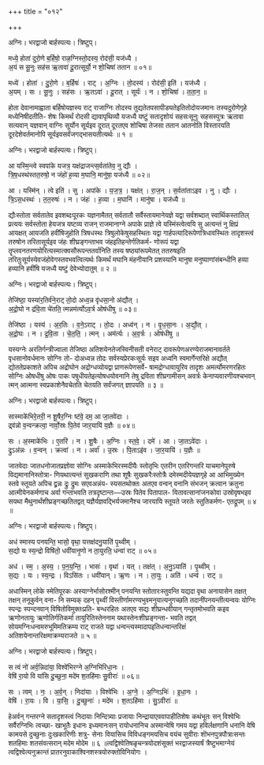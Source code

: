 +++
title = "०१२"

+++


अग्निः। भरद्वाजो बार्हस्पत्यः। त्रिष्टुप्।

मध्ये॒ होता॑ दुरो॒णे ब॒र्हिषो॒ राळ॒ग्निस्तो॒दस्य॒ रोद॑सी॒ यज॑ध्यै ।  
अ॒यं स सू॒नुः सह॑स ऋ॒तावा॑ दू॒रात्सूर्यो॒ न शो॒चिषा॑ ततान ॥ ०१॥

मध्ये॑ । होता॑ । दु॒रो॒णे । ब॒र्हिषः॑ । राट् । अ॒ग्निः । तो॒दस्य॑ । रोद॑सी॒ इति॑ । यज॑ध्यै ।  
अ॒यम् । सः । सू॒नुः । सह॑सः । ऋ॒तऽवा॑ । दू॒रात् । सूर्यः॑ । न । शो॒चिषा॑ । त॒ता॒न॒ ॥

होता देवानामाह्वाता बर्हिषोयज्ञस्य राट् राजाग्निः तोदस्य तुद्यतेतपसापीड्यतेइतितोदोयजमानः तस्यदुरोणेगृहे मध्येनिषीदतीति- शेषः किमर्थं रोदसी द्यावापृथिव्यौ यजध्यै यष्टुं सतादृशोयं सहसःसूनुः सहसस्पुत्रः ऋतावा सत्यवान् यज्ञवान् वाग्निः सूर्योन सूर्यइव दूरात् दूरतएव शोचिषा तेजसा ततान आतनोति विस्तारयति दूरदेशेवर्तमानोपि सूर्यइवसर्वंजगद्भासयतीत्यर्थः ॥ १ ॥

अग्निः। भरद्वाजो बार्हस्पत्यः। त्रिष्टुप्।

आ यस्मि॒न्त्वे स्वपा॑के यजत्र॒ यक्ष॑द्राजन्त्स॒र्वता॑तेव॒ नु द्यौः ।  
त्रि॒ष॒धस्थ॑स्तत॒रुषो॒ न जंहो॑ ह॒व्या म॒घानि॒ मानु॑षा॒ यज॑ध्यै ॥ ०२॥

आ । यस्मि॑न् । त्वे इति॑ । सु । अपा॑के । य॒ज॒त्र॒ । यक्ष॑त् । रा॒ज॒न् । स॒र्वता॑ताऽइव । नु । द्यौः ।  
त्रि॒ऽस॒धस्थः॑ । त॒त॒रुषः॑ । न । जंहः॑ । ह॒व्या । म॒घानि॑ । मानु॑षा । यज॑ध्यै ॥

द्यौःस्तोता सर्वतातेव इवशब्दःपूरकः यज्ञनामैतत् सर्वतातौ सर्वैस्तायमानेयज्ञे यद्वा सर्वशब्दात् स्वार्थिकस्तातिल् प्रत्ययः सर्वस्तोता हेयजत्र यष्टव्य राजन् राजमानाग्ने अपाके प्राज्ञे त्वे यस्मिंस्त्वेत्वयि सु अत्यन्तं नु क्षिप्रं आयक्षत् आयजति हवींषिजुहोति त्रिषधस्थः त्रिषुलोकेषुसहस्थितः यद्वा गार्हपत्यादिरूपेणत्रिधावस्थितः तादृशस्त्वं तरुषोन तरितासूर्यइव जंहः शीघ्रङ्गन्ताभव जंहइतिहन्तेर्गतिकर्म- णोरूपं यद्वा तॄप्लवनतरणयोरित्यस्मात्क्वसौरूपन्ततर्वानिति तस्य षष्ठ्यांरूपमेतत् ततरुषइति तरितुःसूर्यस्येवजंहोवेगस्तवभवत्वित्यर्थः किमर्थं मघानि मंहनीयानि प्रशस्यानि मानुषा मनुष्याणांसंबन्धीनि हव्या हव्यानि हवींषि यजध्यै यष्टुं देवेभ्योदातुम् ॥ २ ॥

अग्निः। भरद्वाजो बार्हस्पत्यः। त्रिष्टुप्।

तेजि॑ष्ठा॒ यस्या॑र॒तिर्व॑ने॒राट् तो॒दो अध्व॒न्न वृ॑धसा॒नो अ॑द्यौत् ।  
अ॒द्रो॒घो न द्र॑वि॒ता चे॑तति॒ त्मन्नम॑र्त्योऽव॒र्त्र ओष॑धीषु ॥ ०३॥

तेजि॑ष्ठा । यस्य॑ । अ॒र॒तिः । व॒ने॒ऽराट् । तो॒दः । अध्व॑न् । न । वृ॒ध॒सा॒नः । अ॒द्यौ॒त् ।  
अ॒द्रो॒घः । न । द्र॒वि॒ता । चे॒त॒ति॒ । त्मन् । अम॑र्त्यः । अ॒व॒र्त्रः । ओष॑धीषु ॥

यस्यग्नेः अरतिर्गन्त्रीज्वाला तेजिष्ठा अतिशयेनतेजस्विनीसती वनेराट् दावरूपेणअरण्येराजमानावर्तते वृधसानोवर्धमानः सोग्निः तो- दोअध्वन्न तोदः सर्वस्यप्रेरकःसूर्यः सइव अध्वनि स्वमार्गेन्तरिक्षे अद्यौत् द्योततेप्रकाशते अपिच अद्रोघोन अद्रोग्धव्योयद्वा प्राणरूपेणसर्वे- षामद्रोग्धावायुरिव तादृशः अमर्त्योमरणरहितः सोग्निः ओषधीषु ओषः पाकः पषुधीयतेइत्योषधयोवनानि तेषु द्रविता शीघ्रगामीसन् अवर्त्रः केनाप्यवारणीयश्चभवन् त्मन् आत्मना स्वप्रकाशेनैवचेतति चेतयति सर्वंजगत् ज्ञापयति ॥ ३ ॥

अग्निः। भरद्वाजो बार्हस्पत्यः। त्रिष्टुप्।

सास्माके॑भिरे॒तरी॒ न शू॒षैर॒ग्निः ष्ट॑वे॒ दम॒ आ जा॒तवे॑दाः ।  
द्र्व॑न्नो व॒न्वन्क्रत्वा॒ नार्वो॒स्रः पि॒तेव॑ जार॒यायि॑ य॒ज्ञैः ॥ ०४॥

सः । अ॒स्माके॑भिः । ए॒तरि॑ । न । शू॒षैः । अ॒ग्निः । स्त॒वे॒ । दमे॑ । आ । जा॒तऽवे॑दाः ।  
द्रुऽअ॑न्नः । व॒न्वन् । क्रत्वा॑ । न । अर्वा॑ । उ॒स्रः । पि॒ताऽइ॑व । जा॒र॒यायि॑ । य॒ज्ञैः ॥

जातवेदाः जातधनोजातप्रज्ञोवा सोग्निः अस्माकेभिरस्मदीयैः स्तोतृभिः एतरीन एतरिगन्तरि याचमानेपुरुषे विद्यमानानिस्तोत्रा- णियथात्यन्तं सुखकराणि तथा शूषैः सुखकरैःस्तोत्रैः दमेस्मदीयेयज्ञगृहे आ आभिमुख्येन स्तवे स्तूयते अपिच द्व्रन्नः द्रुः द्रुमः सएवअन्नंय- स्यसतथोक्तः अतएव वन्वन् वनानि संभजन् क्रत्वान क्रतुना आत्मीयेनकर्मणाच अर्वा गन्ताभवति तत्रदृष्टान्तः—उस्रः पितेव पितापाल- यितावत्सानांजनकोवा उस्रोवृषभइव सयथा मैथुनार्थंशीघ्रङ्गच्छतितद्वत् यज्ञैर्यज्ञवद्भिर्यजमानैश्च जारयायि स्तूयते जरतेः स्तुतिकर्मण- एतद्रूपम् ॥ ४ ॥

अग्निः। भरद्वाजो बार्हस्पत्यः। त्रिष्टुप्।

अध॑ स्मास्य पनयन्ति॒ भासो॒ वृथा॒ यत्तक्ष॑दनु॒याति॑ पृ॒थ्वीम् ।  
स॒द्यो यः स्य॒न्द्रो विषि॑तो॒ धवी॑यानृ॒णो न ता॒युरति॒ धन्वा॑ राट् ॥ ०५॥

अध॑ । स्म॒ । अ॒स्य॒ । प॒न॒य॒न्ति॒ । भासः॑ । वृथा॑ । यत् । तक्ष॑त् । अ॒नु॒ऽयाति॑ । पृ॒थ्वीम् ।  
स॒द्यः । यः । स्य॒न्द्रः । विऽसि॑तः । धवी॑यान् । ऋ॒णः । न । ता॒युः । अति॑ । धन्व॑ । राट् ॥

अधास्मिन् लोके स्मेतिपूरकः अस्याग्नेर्भासोरश्मीन् पनयन्ति स्तोतारःस्तुवन्ति यद्यदा वृथा अनायासेन तक्षत् तक्षन् तनूकुर्वन् वना- नि सम्यक् दहन् पृथ्वीं विस्तीर्णामरण्यभुवमनुयात्यनुगच्छति तदानींपनयन्तीत्यन्वयः योग्निः स्पन्द्रः स्पन्दनवान् विषितोविमुक्तःप्रति- बन्धरहितः अतएव सद्यः शीघ्रन्धवीयान् गन्तृतमोभवति कइव ऋणोनतायुः ऋणोतिर्गतिकर्मा तायुरितिस्तेननाम यथास्तेनःशीघ्रङ्गन्ता- भवति तद्वत् सोयमग्निःधन्वमरुभूमिमतिक्रम्य राट् राजते यद्वा धन्वन्त्यस्मादापइतिधन्वान्तरिक्षं अतिशयेनान्तरिक्षमाक्रम्यराजते ॥ ५ ॥

अग्निः। भरद्वाजो बार्हस्पत्यः। त्रिष्टुप्।

स त्वं नो॑ अर्व॒न्निदा॑या॒ विश्वे॑भिरग्ने अ॒ग्निभि॑रिधा॒नः ।  
वेषि॑ रा॒यो वि या॑सि दु॒च्छुना॒ मदे॑म श॒तहि॑माः सु॒वीराः॑ ॥ ०६॥

सः । त्वम् । नः॒ । अ॒र्व॒न् । निदा॑याः । विश्वे॑भिः । अ॒ग्ने॒ । अ॒ग्निऽभिः॑ । इ॒धा॒नः ।  
वेषि॑ । रा॒यः । वि । या॒सि॒ । दु॒च्छुनाः॑ । मदे॑म । श॒तऽहि॑माः । सु॒ऽवीराः॑ ॥

हेअर्वन् गन्तरग्ने सतादृशस्त्वं निदायाः निन्दित्र्याः प्रजायाः निन्द्रायाएववापाहीतिशेषः कथंभूतः सन् विश्वेभिः सर्वैरग्निभिः त्वच्छा- खाभूतैः इधानः इध्यमानःसन् रायोधनानिच अस्मान्वेषि गमय यद्वा हविर्लक्षणानि धनानि वेषि कामयसे दुच्छुनाः दुःखकारिणीः शत्रु- सेनाः वियासिच विविधङ्गमयसिच वयंच सुवीराः शॊभनपुत्रपौत्राःसन्तः शतहिमाः शतसंवत्सरान् मदेम मोदेम ॥ ६ ॥त्वद्विश्वेतिषळृचन्त्रयोदशंसूक्तं भरद्वाजस्यार्षं त्रैष्टुभमाग्नेयं त्वद्विश्वेत्यनुक्रान्तं प्रातरनुवाकाश्विनशस्त्रयोरुक्तोविनियोगः ।